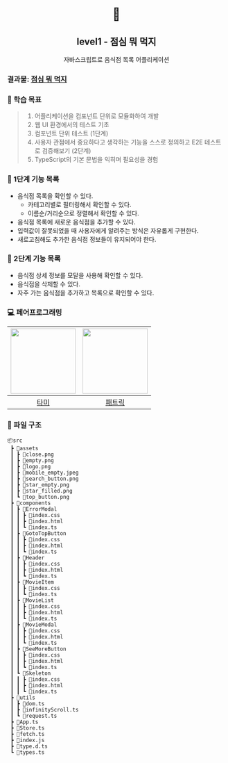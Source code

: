 <h1 align="middle">🍴</h1>
<h2 align="middle">level1 - 점심 뭐 먹지</h2>
<p align="middle">자바스크립트로 음식점 목록 어플리케이션</p>

### 결과물: [점심 뭐 먹지](https://xodms0309.github.io/javascript-lunch/)


### 🚀 학습 목표
> 1. 어플리케이션을 컴포넌트 단위로 모듈화하여 개발
> 2. 웹 UI 환경에서의 테스트 기초
> 3. 컴포넌트 단위 테스트 (1단계)
> 4. 사용자 관점에서 중요하다고 생각하는 기능을 스스로 정의하고 E2E 테스트로 검증해보기 (2단계)
> 5. TypeScript의 기본 문법을 익히며 필요성을 경험

### 📝 1단계 기능 목록
- 음식점 목록을 확인할 수 있다.
  - 카테고리별로 필터링해서 확인할 수 있다.
  - 이름순/거리순으로 정렬해서 확인할 수 있다.
- 음식점 목록에 새로운 음식점을 추가할 수 있다.
- 입력값이 잘못되었을 때 사용자에게 알려주는 방식은 자유롭게 구현한다.
- 새로고침해도 추가한 음식점 정보들이 유지되어야 한다.


### 📝 2단계 기능 목록
- 음식점 상세 정보를 모달을 사용해 확인할 수 있다.
- 음식점을 삭제할 수 있다.
- 자주 가는 음식점을 추가하고 목록으로 확인할 수 있다.
  

### 💻 페어프로그래밍
|<img src="https://avatars.githubusercontent.com/u/55427367?v=4" width=150px> |<img src="https://avatars.githubusercontent.com/u/72205402?v=4" width=150px>|
|:---:|:---:|
|[타미](http://github.com/xodms0309)|[패트릭](http://github.com/GC-Park)|

### 🌲 파일 구조
```
📦src
 ┣ 📂assets
 ┃ ┣ 📜close.png
 ┃ ┣ 📜empty.png
 ┃ ┣ 📜logo.png
 ┃ ┣ 📜mobile_empty.jpeg
 ┃ ┣ 📜search_button.png
 ┃ ┣ 📜star_empty.png
 ┃ ┣ 📜star_filled.png
 ┃ ┗ 📜top_button.png
 ┣ 📂components
 ┃ ┣ 📂ErrorModal
 ┃ ┃ ┣ 📜index.css
 ┃ ┃ ┣ 📜index.html
 ┃ ┃ ┗ 📜index.ts
 ┃ ┣ 📂GotoTopButton
 ┃ ┃ ┣ 📜index.css
 ┃ ┃ ┣ 📜index.html
 ┃ ┃ ┗ 📜index.ts
 ┃ ┣ 📂Header
 ┃ ┃ ┣ 📜index.css
 ┃ ┃ ┣ 📜index.html
 ┃ ┃ ┗ 📜index.ts
 ┃ ┣ 📂MovieItem
 ┃ ┃ ┣ 📜index.css
 ┃ ┃ ┗ 📜index.ts
 ┃ ┣ 📂MovieList
 ┃ ┃ ┣ 📜index.css
 ┃ ┃ ┣ 📜index.html
 ┃ ┃ ┗ 📜index.ts
 ┃ ┣ 📂MovieModal
 ┃ ┃ ┣ 📜index.css
 ┃ ┃ ┣ 📜index.html
 ┃ ┃ ┗ 📜index.ts
 ┃ ┣ 📂SeeMoreButton
 ┃ ┃ ┣ 📜index.css
 ┃ ┃ ┣ 📜index.html
 ┃ ┃ ┗ 📜index.ts
 ┃ ┗ 📂Skeleton
 ┃ ┃ ┣ 📜index.css
 ┃ ┃ ┣ 📜index.html
 ┃ ┃ ┗ 📜index.ts
 ┣ 📂utils
 ┃ ┣ 📜dom.ts
 ┃ ┣ 📜infinityScroll.ts
 ┃ ┗ 📜request.ts
 ┣ 📜App.ts
 ┣ 📜Store.ts
 ┣ 📜fetch.ts
 ┣ 📜index.js
 ┣ 📜type.d.ts
 ┗ 📜types.ts
```


